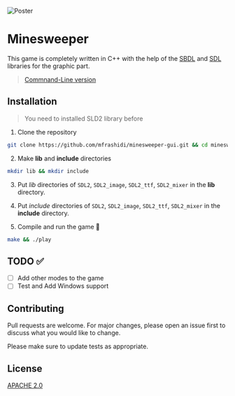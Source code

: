![Poster](https://repository-images.githubusercontent.com/443270897/616711a9-cccf-417f-98eb-93da7f739564)
# Minesweeper
This game is completely written in C++ with the help of the [SBDL](https://github.com/SBU-CE/SBDL) and [SDL](https://github.com/libsdl-org/SDL) libraries for the graphic part.
> [Commnand-Line version](https://github.com/mfrashidi/minesweeper)
## Installation
> You need to installed SLD2 library before
1. Clone the repository
```bash
git clone https://github.com/mfrashidi/minesweeper-gui.git && cd minesweeper-gui
```
2. Make **lib** and **include** directories
```bash
mkdir lib && mkdir include
```
3. Put *lib* directories of `SDL2`, `SDL2_image`, `SDL2_ttf`, `SDL2_mixer` in the **lib** directory.

4. Put *include* directories of `SDL2`, `SDL2_image`, `SDL2_ttf`, `SDL2_mixer` in the **include** directory.

5. Compile and run the game :rocket:
```bash
make && ./play
```

## TODO :white_check_mark:
- [ ] Add other modes to the game
- [ ] Test and Add Windows support

## Contributing
Pull requests are welcome. For major changes, please open an issue first to discuss what you would like to change.

Please make sure to update tests as appropriate.

## License
[APACHE 2.0](https://choosealicense.com/licenses/apache-2.0/)
